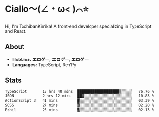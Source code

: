 # Ciallo～(∠・ω< )⌒⭐️

Hi, I'm TachibanKimika! A front-end developer specializing in TypeScript and React.

## About
- **Hobbies:** **エロゲー**, **エロゲー**, **エロゲー**
- **Languages:** TypeScript, ~~Ren’Py~~

## Stats
<!--START_SECTION:waka-->

```txt
TypeScript       15 hrs 40 mins  ███████████████████▒░░░░░   76.76 %
JSON             2 hrs 12 mins   ██▓░░░░░░░░░░░░░░░░░░░░░░   10.83 %
ActionScript 3   41 mins         █░░░░░░░░░░░░░░░░░░░░░░░░   03.39 %
SCSS             27 mins         ▓░░░░░░░░░░░░░░░░░░░░░░░░   02.20 %
Ezhil            26 mins         ▓░░░░░░░░░░░░░░░░░░░░░░░░   02.13 %
```

<!--END_SECTION:waka-->

<!-- ![Metrics](https://metrics.lecoq.io/TachibanaKimika?template=classic&base.activity=0&base.community=0&base.repositories=0&languages=1&isocalendar=1&isocalendar.duration=half-year&languages.limit=8&languages.sections=most-used&languages.colors=github&languages.threshold=0%25&languages.indepth=false&languages.recent.load=300&languages.recent.days=14&config.timezone=Asia%2FShanghai)
 -->
